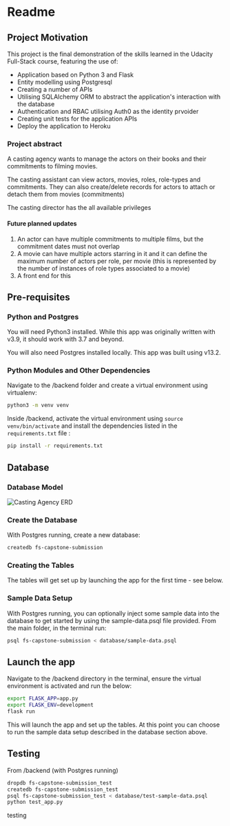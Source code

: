 # Readme

## Project Motivation
This project is the final demonstration of the skills learned in the Udacity Full-Stack course, featuring the use of:

* Application based on Python 3 and Flask
* Entity modelling using Postgresql
* Creating a number of APIs
* Utilising SQLAlchemy ORM to abstract the application's interaction with the database
* Authentication and RBAC utilising Auth0 as the identity prvoider
* Creating unit tests for the application APIs
* Deploy the application to Heroku

### Project abstract
A casting agency wants to manage the actors on their books and their commitments to filming movies.

The casting assistant can view actors, movies, roles, role-types and commitments. They can also create/delete records for actors to attach or detach them from movies (commitments)

The casting director has the all available privileges

#### Future planned updates
1. An actor can have multiple commitments to multiple films, but the commitment dates must not overlap
2. A movie can have multiple actors starring in it and it can define the maximum number of actors per role, per movie (this is represented by the number of instances of role types associated to a movie)
3. A front end for this

## Pre-requisites
### Python and Postgres
You will need Python3 installed. While this app was originally written with v3.9, it should work with 3.7 and beyond.

You will also need Postgres installed locally. This app was built using v13.2.

### Python Modules and Other Dependencies
Navigate to the /backend folder and create a virtual environment using virtualenv:

```bash
python3 -m venv venv
```

Inside /backend, activate the virtual environment using ```source venv/bin/activate``` and install the dependencies listed in the ```requirements.txt``` file :

```bash
pip install -r requirements.txt
```

## Database
### Database Model
![Casting Agency ERD](https://lucid.app/publicSegments/view/7a26424c-f3d3-4d5c-bd7b-c6a80e2d3521/image.jpeg)

### Create the Database
With Postgres running, create a new database:
```bash
createdb fs-capstone-submission
```

### Creating the Tables
The tables will get set up by launching the app for the first time - see below.

### Sample Data Setup
With Postgres running, you can optionally inject some sample data into the database to get started by using the sample-data.psql file provided. From the main folder, in the terminal run:
```bash
psql fs-capstone-submission < database/sample-data.psql
```

## Launch the app

Navigate to the /backend directory in the terminal, ensure the virtual environment is activated and run the below:

```bash
export FLASK_APP=app.py
export FLASK_ENV=development
flask run
```

This will launch the app and set up the tables. At this point you can choose to run the sample data setup described in the database section above.

## Testing
From /backend (with Postgres running)

```bash
dropdb fs-capstone-submission_test
createdb fs-capstone-submission_test
psql fs-capstone-submission_test < database/test-sample-data.psql
python test_app.py
```

testing